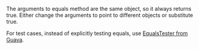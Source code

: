The arguments to equals method are the same object, so it always returns true.
Either change the arguments to point to different objects or substitute true.

For test cases, instead of explicitly testing equals, use
[EqualsTester from Guava](https://static.javadoc.io/com.google.guava/guava-testlib/19.0/com/google/common/testing/EqualsTester.html).
